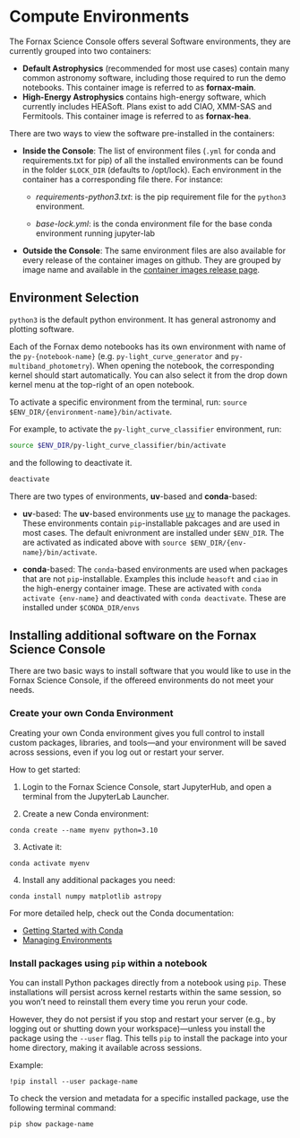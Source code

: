 # Compute Environments

The Fornax Science Console offers several Software environments, they are currently grouped into two containers:

- **Default Astrophysics** (recommended for most use cases) contain many common astronomy software, including those required to run the demo notebooks. This container image is referred to as **fornax-main**.
- **High-Energy Astrophysics** contains high-energy software, which currently includes HEASoft. Plans exist to add CIAO, XMM-SAS and Fermitools. This container image is referred to as **fornax-hea**.


There are two ways to view the software pre-installed in the containers:

- **Inside the Console**:
The list of environment files (`.yml` for conda and requirements.txt for pip) of all the installed environments can be found in the folder `$LOCK_DIR` (defaults to /opt/lock). Each environment in the container has a corresponding file there. For instance:
    - *requirements-python3.txt*: is the pip requirement file for the `python3` environment.

    - *base-lock.yml*: is the conda environment file for the base conda environment running jupyter-lab


- **Outside the Console**: The same environment files are also available for every release of the container images on github. They are grouped by image name and available in the [container images release page](https://github.com/nasa-fornax/fornax-images/releases).

## Environment Selection
`python3` is the default python environment. It has general astronomy and plotting software.

Each of the Fornax demo notebooks has its own environment with name of the `py-{notebook-name}` (e.g. `py-light_curve_generator` and `py-multiband_photometry`). When opening the notebook, the corresponding kernel should start automatically. You can also select it from the drop down kernel menu at the top-right of an open notebook.

To activate a specific environment from the terminal, run: `source $ENV_DIR/{environment-name}/bin/activate`.

For example, to activate the `py-light_curve_classifier` environment, run: 
```sh
source $ENV_DIR/py-light_curve_classifier/bin/activate
```
and the following to deactivate it.
```sh
deactivate
```

There are two types of environments, **uv**-based and **conda**-based:
- **uv**-based:
The **uv**-based environments use [uv](https://docs.astral.sh/uv/) to manage the packages. These environments contain `pip`-installable pakcages and are used in most cases. The default enivronment are installed under `$ENV_DIR`. The are activated as indicated above with `source $ENV_DIR/{env-name}/bin/activate`.

- **conda**-based:
The `conda`-based environments are used when packages that are not `pip`-installable. Examples this include `heasoft` and `ciao` in the high-energy container image. These are activated with `conda activate {env-name}` and deactivated with `conda deactivate`. These are installed under `$CONDA_DIR/envs`

## Installing additional software on the Fornax Science Console

There are two basic ways to install software that you would like to use in the Fornax Science Console, if the offereed environments do not meet your needs.

### Create your own Conda Environment

Creating your own Conda environment gives you full control to install custom packages, libraries, and tools—and your environment will be saved across sessions, even if you log out or restart your server.

How to get started:

1. Login to the Fornax Science Console, start JupyterHub, and open a terminal from the JupyterLab Launcher.

2. Create a new Conda environment:

```conda create --name myenv python=3.10```

3. Activate it:

```conda activate myenv```

4. Install any additional packages you need:

```conda install numpy matplotlib astropy```

For more detailed help, check out the Conda documentation:

- [Getting Started with Conda](https://docs.conda.io/projects/conda/en/latest/user-guide/getting-started.html)  
- [Managing Environments](https://docs.conda.io/projects/conda/en/latest/user-guide/tasks/manage-environments.html)

### Install packages using `pip` within a notebook

You can install Python packages directly from a notebook using `pip`. These installations will persist across kernel restarts within the same session, so you won’t need to reinstall them every time you rerun your code.

However, they do not persist if you stop and restart your server (e.g., by logging out or shutting down your workspace)—unless you install the package using the `--user` flag. This tells `pip` to install the package into your home directory, making it available across sessions.

Example:

```!pip install --user package-name```

To check the version and metadata for a specific installed package, use the following terminal command:

```pip show package-name```

